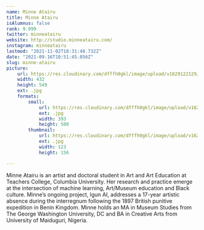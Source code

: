 ```yaml
---
name: Minne Atairu
title: Minne Atairu
isAlumnus: false
rank: 9.999
twitter: minneatairu
website: http://studio.minneatairu.com/
instagram: minneatairu
lastmod: "2021-11-02T18:31:48.732Z"
date: "2021-09-16T10:51:45.056Z"
slug: minne-atairu
picture:
    url: https://res.cloudinary.com/dfffh0gkl/image/upload/v1629122129/minne_615aa5b77a.jpg
    width: 432
    height: 549
    ext: .jpg
    formats:
        small:
            url: https://res.cloudinary.com/dfffh0gkl/image/upload/v1629122130/small_minne_615aa5b77a.jpg
            ext: .jpg
            width: 393
            height: 500
        thumbnail:
            url: https://res.cloudinary.com/dfffh0gkl/image/upload/v1629122130/thumbnail_minne_615aa5b77a.jpg
            ext: .jpg
            width: 123
            height: 156

---
```

Minne Atairu is an artist and doctoral student in Art and Art Education at Teachers College, Columbia University. Her research and practice emerge at the intersection of machine learning, Art/Museum education and Black culture. Minne’s ongoing project, Igun AI, addresses a 17-year artistic absence during the interregnum following the 1897 British punitive expedition in Benin Kingdom. Minne holds an MA in Museum Studies from The George Washington University, DC and BA in Creative Arts from University of Maiduguri, Nigeria.